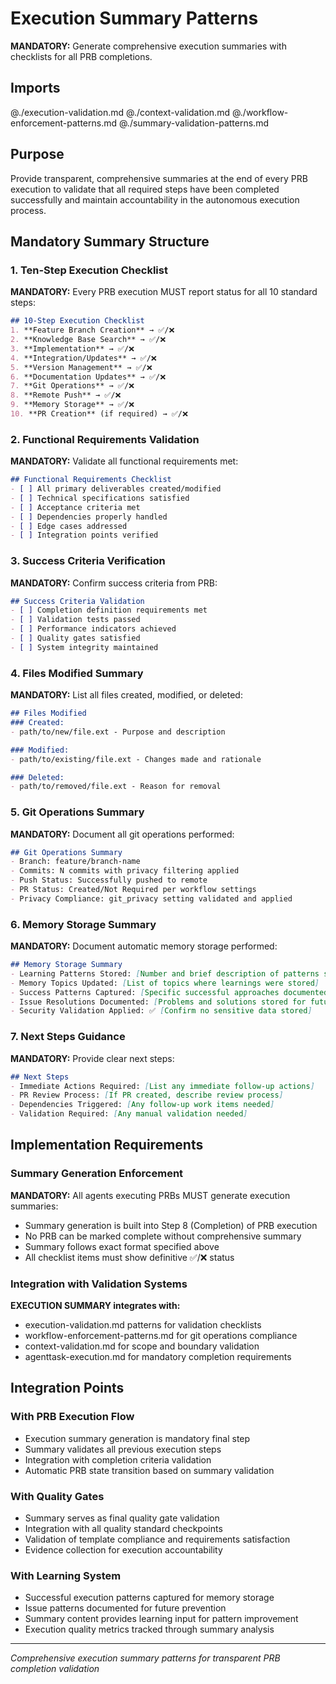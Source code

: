 # Execution Summary Patterns

**MANDATORY:** Generate comprehensive execution summaries with checklists for all PRB completions.

## Imports

@./execution-validation.md
@./context-validation.md
@./workflow-enforcement-patterns.md
@./summary-validation-patterns.md

## Purpose

Provide transparent, comprehensive summaries at the end of every PRB execution to validate that all required steps have been completed successfully and maintain accountability in the autonomous execution process.

## Mandatory Summary Structure

### 1. Ten-Step Execution Checklist
**MANDATORY:** Every PRB execution MUST report status for all 10 standard steps:

```markdown
## 10-Step Execution Checklist
1. **Feature Branch Creation** → ✅/❌
2. **Knowledge Base Search** → ✅/❌
3. **Implementation** → ✅/❌
4. **Integration/Updates** → ✅/❌
5. **Version Management** → ✅/❌
6. **Documentation Updates** → ✅/❌
7. **Git Operations** → ✅/❌
8. **Remote Push** → ✅/❌
9. **Memory Storage** → ✅/❌
10. **PR Creation** (if required) → ✅/❌
```

### 2. Functional Requirements Validation
**MANDATORY:** Validate all functional requirements met:

```markdown
## Functional Requirements Checklist
- [ ] All primary deliverables created/modified
- [ ] Technical specifications satisfied
- [ ] Acceptance criteria met
- [ ] Dependencies properly handled
- [ ] Edge cases addressed
- [ ] Integration points verified
```

### 3. Success Criteria Verification
**MANDATORY:** Confirm success criteria from PRB:

```markdown
## Success Criteria Validation
- [ ] Completion definition requirements met
- [ ] Validation tests passed
- [ ] Performance indicators achieved
- [ ] Quality gates satisfied
- [ ] System integrity maintained
```

### 4. Files Modified Summary
**MANDATORY:** List all files created, modified, or deleted:

```markdown
## Files Modified
### Created:
- path/to/new/file.ext - Purpose and description

### Modified:
- path/to/existing/file.ext - Changes made and rationale

### Deleted:
- path/to/removed/file.ext - Reason for removal
```

### 5. Git Operations Summary
**MANDATORY:** Document all git operations performed:

```markdown
## Git Operations Summary
- Branch: feature/branch-name
- Commits: N commits with privacy filtering applied
- Push Status: Successfully pushed to remote
- PR Status: Created/Not Required per workflow settings
- Privacy Compliance: git_privacy setting validated and applied
```

### 6. Memory Storage Summary
**MANDATORY:** Document automatic memory storage performed:

```markdown
## Memory Storage Summary
- Learning Patterns Stored: [Number and brief description of patterns stored]
- Memory Topics Updated: [List of topics where learnings were stored]
- Success Patterns Captured: [Specific successful approaches documented]
- Issue Resolutions Documented: [Problems and solutions stored for future reference]
- Security Validation Applied: ✅ [Confirm no sensitive data stored]
```

### 7. Next Steps Guidance
**MANDATORY:** Provide clear next steps:

```markdown
## Next Steps
- Immediate Actions Required: [List any immediate follow-up actions]
- PR Review Process: [If PR created, describe review process]
- Dependencies Triggered: [Any follow-up work items needed]
- Validation Required: [Any manual validation needed]
```

## Implementation Requirements

### Summary Generation Enforcement
**MANDATORY:** All agents executing PRBs MUST generate execution summaries:
- Summary generation is built into Step 8 (Completion) of PRB execution
- No PRB can be marked complete without comprehensive summary
- Summary follows exact format specified above
- All checklist items must show definitive ✅/❌ status

### Integration with Validation Systems
**EXECUTION SUMMARY integrates with:**
- execution-validation.md patterns for validation checklists
- workflow-enforcement-patterns.md for git operations compliance
- context-validation.md for scope and boundary validation
- agenttask-execution.md for mandatory completion requirements

## Integration Points

### With PRB Execution Flow
- Execution summary generation is mandatory final step
- Summary validates all previous execution steps
- Integration with completion criteria validation
- Automatic PRB state transition based on summary validation

### With Quality Gates
- Summary serves as final quality gate validation
- Integration with all quality standard checkpoints
- Validation of template compliance and requirements satisfaction
- Evidence collection for execution accountability

### With Learning System
- Successful execution patterns captured for memory storage
- Issue patterns documented for future prevention
- Summary content provides learning input for pattern improvement
- Execution quality metrics tracked through summary analysis

---
*Comprehensive execution summary patterns for transparent PRB completion validation*